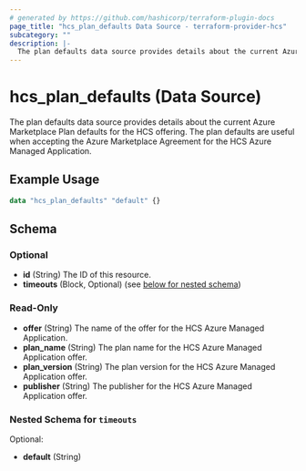 ```yaml
---
# generated by https://github.com/hashicorp/terraform-plugin-docs
page_title: "hcs_plan_defaults Data Source - terraform-provider-hcs"
subcategory: ""
description: |-
  The plan defaults data source provides details about the current Azure Marketplace Plan defaults for the HCS offering. The plan defaults are useful when accepting the Azure Marketplace Agreement for the HCS Azure Managed Application.
---
```


# hcs_plan_defaults (Data Source)

The plan defaults data source provides details about the current Azure Marketplace Plan defaults for the HCS offering. The plan defaults are useful when accepting the Azure Marketplace Agreement for the HCS Azure Managed Application.

## Example Usage

```terraform
data "hcs_plan_defaults" "default" {}
```

<!-- schema generated by tfplugindocs -->
## Schema

### Optional

- **id** (String) The ID of this resource.
- **timeouts** (Block, Optional) (see [below for nested schema](#nestedblock--timeouts))

### Read-Only

- **offer** (String) The name of the offer for the HCS Azure Managed Application.
- **plan_name** (String) The plan name for the HCS Azure Managed Application offer.
- **plan_version** (String) The plan version for the HCS Azure Managed Application offer.
- **publisher** (String) The publisher for the HCS Azure Managed Application offer.

<a id="nestedblock--timeouts"></a>
### Nested Schema for `timeouts`

Optional:

- **default** (String)



